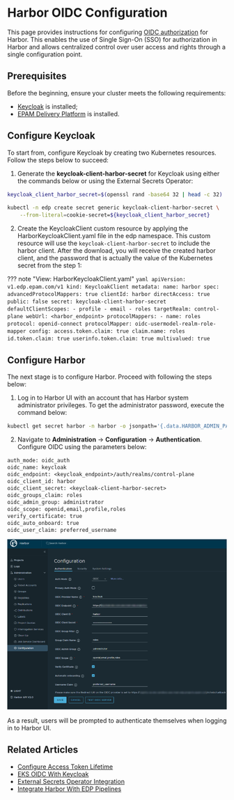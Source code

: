 # Harbor OIDC Configuration

This page provides instructions for configuring [OIDC authorization](https://openid.net/connect/) for Harbor. This enables the use of Single Sign-On (SSO) for authorization in Harbor and allows centralized control over user access and rights through a single configuration point.

## Prerequisites

Before the beginning, ensure your cluster meets the following requirements:

* [Keycloak](install-keycloak.md) is installed;
* [EPAM Delivery Platform](install-edp.md) is installed.

## Configure Keycloak

To start from, configure Keycloak by creating two Kubernetes resources. Follow the steps below to succeed:

1. Generate the **keycloak-client-harbor-secret** for Keycloak using either the commands below or using the External Secrets Operator:

  ```bash
  keycloak_client_harbor_secret=$(openssl rand -base64 32 | head -c 32)
  ```

  ```bash
  kubectl -n edp create secret generic keycloak-client-harbor-secret \
      --from-literal=cookie-secret=${keycloak_client_harbor_secret}
  ```

2. Create the KeycloakClient custom resource by applying the HarborKeycloakClient.yaml file in the edp namespace. This custom resource will use the `keycloak-client-harbor-secret` to include the harbor client. After the download, you will receive the created harbor client, and the password that is actually the value of the Kubernetes secret from the step 1:

  ??? note "View: HarborKeycloakClient.yaml"
      ```yaml
      apiVersion: v1.edp.epam.com/v1
      kind: KeycloakClient
      metadata:
        name: harbor
      spec:
        advancedProtocolMappers: true
        clientId: harbor
        directAccess: true
        public: false
        secret: keycloak-client-harbor-secret
        defaultClientScopes:
          - profile
          - email
          - roles
        targetRealm: control-plane
        webUrl: <harbor_endpoint>
        protocolMappers:
          - name: roles
            protocol: openid-connect
            protocolMapper: oidc-usermodel-realm-role-mapper
            config:
              access.token.claim: true
              claim.name: roles
              id.token.claim: true
              userinfo.token.claim: true
              multivalued: true
      ```

## Configure Harbor

The next stage is to configure Harbor. Proceed with following the steps below:

1. Log in to Harbor UI with an account that has Harbor system administrator privileges. To get the administrator password, execute the command below:

  ```bash
  kubectl get secret harbor -n harbor -o jsonpath='{.data.HARBOR_ADMIN_PASSWORD}' | base64 --decode
  ```

2. Navigate to **Administration** -> **Configuration** -> **Authentication**. Configure OIDC using the parameters below:

  ```
  auth_mode: oidc_auth
  oidc_name: keycloak
  oidc_endpoint: <keycloak_endpoint>/auth/realms/control-plane
  oidc_client_id: harbor
  oidc_client_secret: <keycloak-client-harbor-secret>
  oidc_groups_claim: roles
  oidc_admin_group: administrator
  oidc_scope: openid,email,profile,roles
  verify_certificate: true
  oidc_auto_onboard: true
  oidc_user_claim: preferred_username
  ```

  ![Harbor Authentication Configuration](../assets/operator-guide/oidc-harbor-cfg-ui.png "Harbor Authentication Configuration")

As a result, users will be prompted to authenticate themselves when logging in to Harbor UI.


## Related Articles

* [Configure Access Token Lifetime](../faq.md#how-to-change-the-lifespan-of-an-access-token-that-is-used-for-headlamp-and-oidc-login-plugin)
* [EKS OIDC With Keycloak](configure-keycloak-oidc-eks.md)
* [External Secrets Operator Integration](external-secrets-operator-integration.md)
* [Integrate Harbor With EDP Pipelines](container-registry-harbor-integration-tekton-ci.md)
